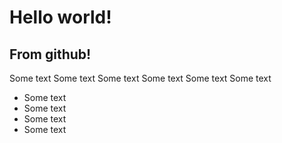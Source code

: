 # Hello world!

## From github!

 Some text Some text Some text Some text Some text Some text
 
* Some text
* Some text
* Some text
* Some text

